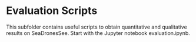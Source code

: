 # Evaluation Scripts


This subfolder contains useful scripts to obtain quantitative and qualitative results on SeaDronesSee. Start with the Jupyter notebook 
evaluation.ipynb.
